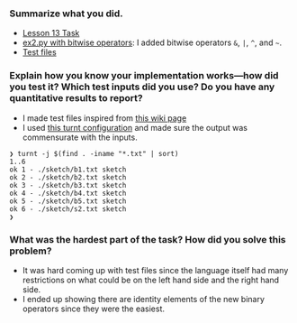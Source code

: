 ### Summarize what you did.

- [Lesson 13 Task](https://github.com/keikun555/CornellCS6120Task/tree/67cf27612dc8a97fe3d360614ef4c00e991c42c7/lesson13)
- [ex2.py with bitwise operators](https://github.com/keikun555/CornellCS6120Task/blob/67cf27612dc8a97fe3d360614ef4c00e991c42c7/lesson13/ex2.py): I added bitwise operators `&`, `|`, `^`, and `~`.
- [Test files](https://github.com/keikun555/CornellCS6120Task/tree/67cf27612dc8a97fe3d360614ef4c00e991c42c7/lesson13/sketch)


### Explain how you know your implementation works—how did you test it? Which test inputs did you use? Do you have any quantitative results to report?
- I made test files inspired from [this wiki page](https://en.wikipedia.org/wiki/Bitwise_operation)
- I used [this turnt configuration](https://github.com/keikun555/CornellCS6120Task/blob/67cf27612dc8a97fe3d360614ef4c00e991c42c7/lesson13/turnt.toml) and made sure the output was commensurate with the inputs.

```
❯ turnt -j $(find . -iname "*.txt" | sort)
1..6
ok 1 - ./sketch/b1.txt sketch
ok 2 - ./sketch/b2.txt sketch
ok 3 - ./sketch/b3.txt sketch
ok 4 - ./sketch/b4.txt sketch
ok 5 - ./sketch/b5.txt sketch
ok 6 - ./sketch/s2.txt sketch
❯
```

### What was the hardest part of the task? How did you solve this problem?
- It was hard coming up with test files since the language itself had many restrictions on what could be on the left hand side and the right hand side.
- I ended up showing there are identity elements of the new binary operators since they were the easiest.

